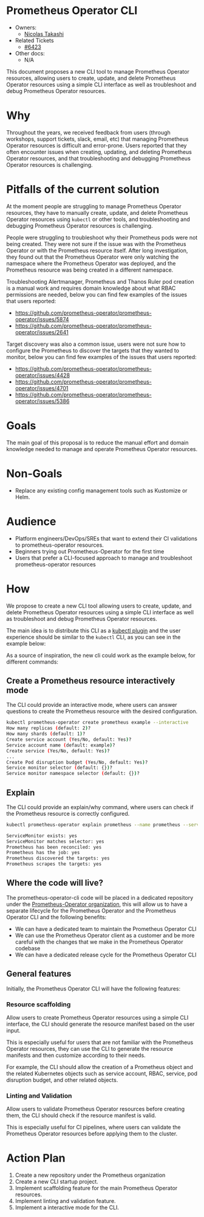 # Prometheus Operator CLI

- Owners:
  - [Nicolas Takashi](https://github.com/nicolastakashi)
- Related Tickets
  - [#6423](https://github.com/prometheus-operator/prometheus-operator/issues/6423)
- Other docs:
  - N/A

This document proposes a new CLI tool to manage Prometheus Operator resources, allowing users to create, update, and delete Prometheus Operator resources using a simple CLI interface as well as troubleshoot and debug Prometheus Operator resources.

# Why

Throughout the years, we received feedback from users (through workshops, support tickets, slack, email, etc) that managing Prometheus Operator resources is difficult and error-prone. Users reported that they often encounter issues when creating, updating, and deleting Prometheus Operator resources, and that troubleshooting and debugging Prometheus Operator resources is challenging.

# Pitfalls of the current solution

At the moment people are struggling to manage Prometheus Operator resources, they have to manually create, update, and delete Prometheus Operator resources using `kubectl` or other tools, and troubleshooting and debugging Prometheus Operator resources is challenging.

People were struggling to troubleshoot why their Prometheus pods were not being created. They were not sure if the issue was with the Prometheus Operator or with the Prometheus resource itself.
After long investigation, they found out that the Prometheus Operator were only watching the namespace where the Prometheus Operator was deployed, and the Prometheus resource was being created in a different namespace.

Troubleshooting Alertmanager, Prometheus and Thanos Ruler pod creation is a manual work and requires domain knowledge about what RBAC permissions are needed, below you can find few examples of the issues that users reported:
- https://github.com/prometheus-operator/prometheus-operator/issues/5874
- https://github.com/prometheus-operator/prometheus-operator/issues/2641

Target discovery was also a common issue, users were not sure how to configure the Prometheus to discover the targets that they wanted to monitor, below you can find few examples of the issues that users reported:
- https://github.com/prometheus-operator/prometheus-operator/issues/4428
- https://github.com/prometheus-operator/prometheus-operator/issues/4701
- https://github.com/prometheus-operator/prometheus-operator/issues/5386

# Goals

The main goal of this proposal is to reduce the manual effort and domain knowledge needed to manage and operate Prometheus Operator resources.

# Non-Goals

- Replace any existing config management tools such as Kustomize or Helm.

# Audience

- Platform engineers/DevOps/SREs that want to extend their CI validations to prometheus-operator resources.
- Beginners trying out Prometheus-Operator for the first time
- Users that prefer a CLI-focused approach to manage and troubleshoot prometheus-operator resources

# How

We propose to create a new CLI tool allowing users to create, update, and delete Prometheus Operator resources using a simple CLI interface as well as troubleshoot and debug Prometheus Operator resources.

The main idea is to distribute this CLI as a [kubectl plugin](https://kubernetes.io/docs/tasks/extend-kubectl/kubectl-plugins/) and the user experience should be similar to the `kubectl` CLI, as you can see in the example below:

As a source of inspiration, the new cli could work as the example below, for different commands:

## Create a Prometheus resource interactively mode

The CLI could provide an interactive mode, where users can answer questions to create the Prometheus resource with the desired configuration.

```bash
kubectl prometheus-operator create prometheus example --interactive
How many replicas (default: 2)?
How many shards (default: 1)?
Create service account (Yes/No, default: Yes)?
Service account name (default: example)?
Create service (Yes/No, default: Yes)?
...
Create Pod disruption budget (Yes/No, default: Yes)?
Service monitor selector (default: {})?
Service monitor namespace selector (default: {})?
```

## Explain

The CLI could provide an explain/why command, where users can check if the Prometheus resource is correctly configured.

```bash
kubectl prometheus-operator explain prometheus --name prometheus --service-monitor 

ServiceMonitor exists: yes
ServiceMonitor matches selector: yes
Prometheus has been reconciled: yes
Prometheus has the job: yes
Prometheus discovered the targets: yes
Prometheus scrapes the targets: yes
```

## Where the code will live?

The prometheus-operator-cli code will be placed in a dedicated repository under the [Prometheus-Operator organization](https://github.com/prometheus-operator), this will allow us to have a separate lifecycle for the Prometheus Operator and the Prometheus Operator CLI and the following benefits:

- We can have a dedicated team to maintain the Prometheus Operator CLI
- We can use the Prometheus Operator client as a customer and be more careful with the changes that we make in the Prometheus Operator codebase
- We can have a dedicated release cycle for the Prometheus Operator CLI

## General features

Initially, the Prometheus Operator CLI will have the following features:

### Resource scaffolding

Allow users to create Prometheus Operator resources using a simple CLI interface, the CLI should generate the resource manifest based on the user input.

This is especially useful for users that are not familiar with the Prometheus Operator resources, they can use the CLI to generate the resource manifests and then customize according to their needs.

For example, the CLI should allow the creation of a Prometheus object and the related Kubernetes objects such as service account, RBAC, service, pod disruption budget, and other related objects.

### Linting and Validation

Allow users to validate Prometheus Operator resources before creating them, the CLI should check if the resource manifest is valid.

This is especially useful for CI pipelines, where users can validate the Prometheus Operator resources before applying them to the cluster.

# Action Plan

1. Create a new repository under the Prometheus organization
2. Create a new CLI startup project.
3. Implement scaffolding feature for the main Prometheus Operator resources.
4. Implement linting and validation feature.
5. Implement a interactive mode for the CLI.

